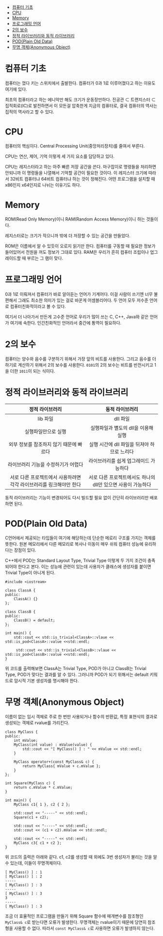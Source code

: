 - [컴퓨터 기초](#컴퓨터-기초)
- [CPU](#cpu)
- [Memory](#memory)
- [프로그래밍 언어](#프로그래밍-언어)
- [2의 보수](#2의-보수)
- [정적 라이브러리와 동적 라이브러리](#정적-라이브러리와-동적-라이브러리)
- [POD(Plain Old Data)](#podplain-old-data)
- [무명 객체(Anonymous Object)](#무명-객체anonymous-object)

# 컴퓨터 기초
컴퓨터는 껐다 키는 스위치에서 출발한다. 컴퓨터가 0과 1로 이루어졌다고 하는 이유도 여기에 있다.

최초의 컴퓨터라고 하는 에니악만 해도 크기가 운동장만하다. 진공관 ⊂ 트랜지스터 ⊂ 집적회로(IC)로 발전하면서 이 모든걸 압축한게 지금의 컴퓨터로, 결국 컴퓨터의 역사는 집적의 역사라고 할 수 있다.

# CPU
컴퓨터의 핵심이다. Central Processing Unit(중앙처리장치)를 줄여서 부른다.

CPU는 연산, 제어, 기억 이렇게 세 가지 요소를 담당하고 있다.

CPU는 레지스터라고 하는 아주 빠른 저장 공간을 쓴다. 마구잡이로 명령들을 처리하면 안되니까 이 명령들을 나열해서 기억할 공간이 필요한 것이다. 이 레지스터 크기에 따라서 32비트 컴퓨터냐 64비트 컴퓨터냐 하는 것이 정해진다. 어떤 프로그램을 설치할 때 x86인지 x64인지로 나뉘는 이유기도 하다.

# Memory
ROM(Read Only Memory)이니 RAM(Random Access Memory)이니 하는 것들이다.

레지스터로는 크기가 작으니까 밖에 더 저장할 수 있는 공간을 만들었다.

ROM은 이름에서 알 수 있듯이 오로지 읽기만 한다. 컴퓨터를 구동할 때 필요한 정보가 들어있어서 전원을 꺼도 정보가 그대로 있다. RAM은 우리가 흔히 컴퓨터 조립이나 업그레이드할 때 부르는 그 램이 맞다.

# 프로그래밍 언어
0과 1로 이뤄져서 컴퓨터가 바로 알아듣는 언어가 기계어다. 이걸 사람이 쓰기엔 너무 불편해서 그래도 최소한 의미가 있는 걸로 바꾼게 어셈블리어다. 두 언어 모두 저수준 언어로 컴퓨터친화적이라고 볼 수 있다.

여기서 더 나아가서 만든게 고수준 언어로 우리가 많이 쓰는 C, C++, Java와 같은 언어가 여기에 속한다. 인간친화적인 언어라서 중간에 통역이 필요하다.

# 2의 보수
컴퓨터는 양수와 음수를 구분하기 위해서 가장 앞의 비트를 사용한다. 그리고 음수를 더하기로 계산하기 위해서 2의 보수를 사용한다. `0101`의 2의 보수는 비트를 반전시키고 1을 더한 `1011`이 되는 식이다.

# 정적 라이브러리와 동적 라이브러리
|                           정적 라이브러리                           |                       동적 라이브러리                        |
| :-----------------------------------------------------------------: | :----------------------------------------------------------: |
|                              lib 파일                               |                           dll 파일                           |
|                         실행파일만으로 실행                         |             실행파일과 별도의 dll을 이용해 실행              |
|               외부 정보를 참조하지 않기 때문에 빠르다               |         실행 시간에 dll 파일을 뒤져야 하므로 느리다          |
|                 라이브러리 기능을 수정하기가 어렵다                 |            라이브러리를 쉽게 업그레이드 가능하다             |
| 서로 다른 프로젝트에서 사용하려면 각각 라이브러리를 링크해야만 한다 | 서로 다른 프로젝트에서도 하나의 dll만 있으면 사용이 가능하다 |

동적 라이브러리는 기능이 변경되어도 다시 빌드할 필요 없이 간단히 라이브러리만 배포하면 된다.

# POD(Plain Old Data)
C언어에서 제공되는 타입들이 여기에 해당하는데 단순한 메로리 구조를 가지는 객체를 뜻한다. 원본 메모리에서 다른 메모리로 복사나 이동이 매우 쉬워 컴퓨터 성능에 유리하다는 장점이 있다.

C++에서 POD는 Standard Layout Type, Trivial Type 이렇게 두 가지 조건이 충족되어야 한다고 본다. 이는 성능에 관련이 있는데 사용자가 클래스에 생성자를 붙이면 Trivial Type이 아니게 된다.

```
#include <iostream>

class ClassA {
public:
    ClassA() {}
};

class ClassB {
public:
    ClassB() = default;
};

int main() {
    std::cout << std::is_trivial<ClassA>::vlaue << std::is_pod<ClassA>::value <<std::endl;

     std::cout << std::is_trivial<ClassB>::vlaue << std::is_pod<ClassB>::value <<std::endl;
}
```

위 코드를 출력해보면 ClassA는 Trivial Type, POD가 아니고 ClassB는 Trivial Type, POD가 맞다는 결과를 알 수 있다. 그러니까 POD가 되기 위해서는 default 키워드로 암시적 기본 생성자를 명시해야 한다.

# 무명 객체(Anonymous Object)
이름이 없는 임시 객체로 주로 한 번만 사용되거나 함수의 반환값, 특정 표현식의 결과로 생성되는 객체로 rvalue를 가리킨다.

```
class MyClass {
public:
    int mValue;
    MyClass(int value) : mValue(value) {
        std::cout << "[ MyClass() ] : " << mValue << std::endl;
    }

    MyClass operator+(const MyClass& c) {
        return MyClass{ mValue + c.mValue };
    }
};

int Square(MyClass c) {
    return c.mValue * c.mValue;
}

int main() {
    MyClass c1{ 1 }, c2 { 2 };

    std::cout << "-----" << std::endl;
    Square(c1 + c2);

    std::cout << "-----" << std::endl;
    std::cout << (c1 + c2).mValue << std::endl;

    std::cout << "-----" << std::endl;
    MyClass c3{ c1 + c2 };
}
```

위 코드의 출력은 아래와 같다. c1, c2를 생성할 때 외에도 3번 생성자가 불리는 것을 알 수 있는데, 이들이 무명객체이다.

```
[ MyClass() ] : 1
[ MyClass() ] : 2
-----
[ MyClass() ] : 3
-----
[ MyClass() ] : 3
3
-----
[ MyClass() ] : 3
```

조금 더 효율적인 프로그램을 만들기 위해 Square 함수에 매개변수를 참조형인 `MyClass& c`로 받는다면 오류가 발생한다. 무명객체는 rvalue이기 때문에 당연히 참조형을 사용할 수 없다. 따라서 `const MyClass& c`로 사용하면 오류가 발생하지 않는다.
